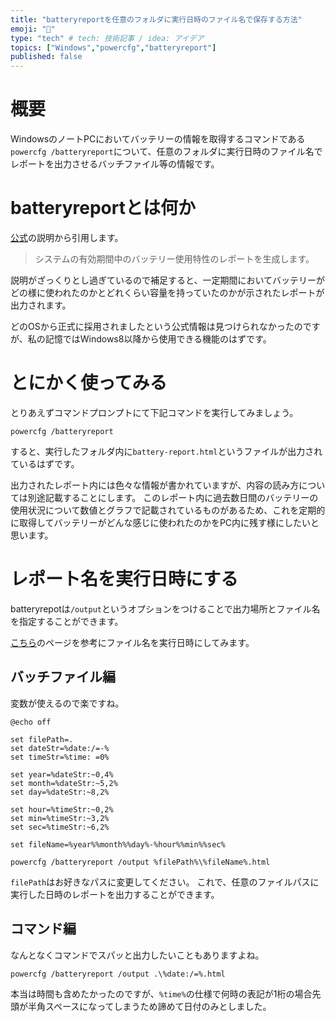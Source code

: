 ```yaml
---
title: "batteryreportを任意のフォルダに実行日時のファイル名で保存する方法"
emoji: "🔋"
type: "tech" # tech: 技術記事 / idea: アイデア
topics: ["Windows","powercfg","batteryreport"]
published: false
---
```


# 概要

WindowsのノートPCにおいてバッテリーの情報を取得するコマンドである`powercfg /batteryreport`について、任意のフォルダに実行日時のファイル名でレポートを出力させるバッチファイル等の情報です。

# batteryreportとは何か

[公式](https://docs.microsoft.com/ja-jp/windows-hardware/design/device-experiences/powercfg-command-line-options#option_batteryreport)の説明から引用します。
> システムの有効期間中のバッテリー使用特性のレポートを生成します。

説明がざっくりとし過ぎているので補足すると、一定期間においてバッテリーがどの様に使われたのかとどれくらい容量を持っていたのかが示されたレポートが出力されます。

どのOSから正式に採用されましたという公式情報は見つけられなかったのですが、私の記憶ではWindows8以降から使用できる機能のはずです。

# とにかく使ってみる

とりあえずコマンドプロンプトにて下記コマンドを実行してみましょう。

```
powercfg /batteryreport
```

すると、実行したフォルダ内に`battery-report.html`というファイルが出力されているはずです。

出力されたレポート内には色々な情報が書かれていますが、内容の読み方については別途記載することにします。
このレポート内に過去数日間のバッテリーの使用状況について数値とグラフで記載されているものがあるため、これを定期的に取得してバッテリーがどんな感じに使われたのかをPC内に残す様にしたいと思います。

# レポート名を実行日時にする

batteryrepotは`/output`というオプションをつけることで出力場所とファイル名を指定することができます。

[こちら](https://tipstour.net/command/8253)のページを参考にファイル名を実行日時にしてみます。

## バッチファイル編

変数が使えるので楽ですね。

```batch
@echo off

set filePath=.
set dateStr=%date:/=-%
set timeStr=%time: =0%

set year=%dateStr:~0,4%
set month=%dateStr:~5,2%
set day=%dateStr:~8,2%

set hour=%timeStr:~0,2%
set min=%timeStr:~3,2%
set sec=%timeStr:~6,2%

set fileName=%year%%month%%day%-%hour%%min%%sec%

powercfg /batteryreport /output %filePath%\%fileName%.html
```

`filePath`はお好きなパスに変更してください。
これで、任意のファイルパスに実行した日時のレポートを出力することができます。

## コマンド編

なんとなくコマンドでスパッと出力したいこともありますよね。

```
powercfg /batteryreport /output .\%date:/=%.html
```

本当は時間も含めたかったのですが、`%time%`の仕様で何時の表記が1桁の場合先頭が半角スペースになってしまうため諦めて日付のみとしました。
